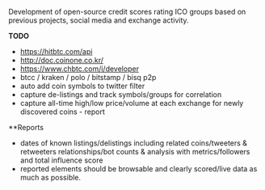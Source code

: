 Development of open-source credit scores rating ICO groups based on previous projects, social media and exchange activity.

**TODO**
* https://hitbtc.com/api
* http://doc.coinone.co.kr/
* https://www.chbtc.com/i/developer
* btcc / kraken / polo / bitstamp / bisq p2p
* auto add coin symbols to twitter filter
* capture de-listings and track symbols/groups for correlation
* capture all-time high/low price/volume at each exchange for newly discovered coins - report

**Reports
* dates of known listings/delistings including related coins/tweeters & retweeters relationships/bot counts & analysis with metrics/followers and total influence score
* reported elements should be browsable and clearly scored/live data as much as possible.
